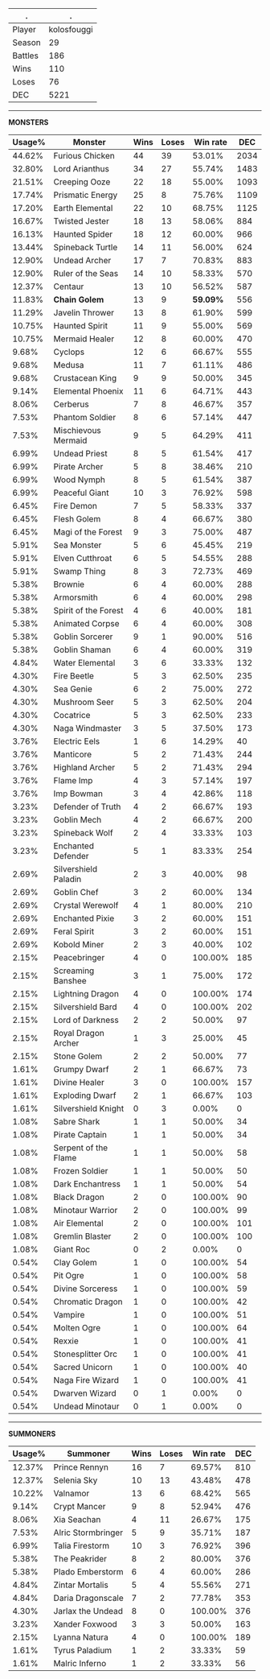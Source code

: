 .|.
|-|-
Player|kolosfouggi
Season|29
Battles|186
Wins|110
Loses|76
DEC|5221

---
**MONSTERS**

Usage%|Monster|Wins|Loses|Win rate|DEC|
-|-|-|-|-|-|
44.62%|Furious Chicken|44|39|53.01%|2034|
32.80%|Lord Arianthus|34|27|55.74%|1483|
21.51%|Creeping Ooze|22|18|55.00%|1093|
17.74%|Prismatic Energy|25|8|75.76%|1109|
17.20%|Earth Elemental|22|10|68.75%|1125|
16.67%|Twisted Jester|18|13|58.06%|884|
16.13%|Haunted Spider|18|12|60.00%|966|
13.44%|Spineback Turtle|14|11|56.00%|624|
12.90%|Undead Archer|17|7|70.83%|883|
12.90%|Ruler of the Seas|14|10|58.33%|570|
12.37%|Centaur|13|10|56.52%|587|
11.83%|**Chain Golem**|13|9|**59.09%**|556|
11.29%|Javelin Thrower|13|8|61.90%|599|
10.75%|Haunted Spirit|11|9|55.00%|569|
10.75%|Mermaid Healer|12|8|60.00%|470|
9.68%|Cyclops|12|6|66.67%|555|
9.68%|Medusa|11|7|61.11%|486|
9.68%|Crustacean King|9|9|50.00%|345|
9.14%|Elemental Phoenix|11|6|64.71%|443|
8.06%|Cerberus|7|8|46.67%|357|
7.53%|Phantom Soldier|8|6|57.14%|447|
7.53%|Mischievous Mermaid|9|5|64.29%|411|
6.99%|Undead Priest|8|5|61.54%|417|
6.99%|Pirate Archer|5|8|38.46%|210|
6.99%|Wood Nymph|8|5|61.54%|387|
6.99%|Peaceful Giant|10|3|76.92%|598|
6.45%|Fire Demon|7|5|58.33%|337|
6.45%|Flesh Golem|8|4|66.67%|380|
6.45%|Magi of the Forest|9|3|75.00%|487|
5.91%|Sea Monster|5|6|45.45%|219|
5.91%|Elven Cutthroat|6|5|54.55%|288|
5.91%|Swamp Thing|8|3|72.73%|469|
5.38%|Brownie|6|4|60.00%|288|
5.38%|Armorsmith|6|4|60.00%|298|
5.38%|Spirit of the Forest|4|6|40.00%|181|
5.38%|Animated Corpse|6|4|60.00%|308|
5.38%|Goblin Sorcerer|9|1|90.00%|516|
5.38%|Goblin Shaman|6|4|60.00%|319|
4.84%|Water Elemental|3|6|33.33%|132|
4.30%|Fire Beetle|5|3|62.50%|235|
4.30%|Sea Genie|6|2|75.00%|272|
4.30%|Mushroom Seer|5|3|62.50%|204|
4.30%|Cocatrice|5|3|62.50%|233|
4.30%|Naga Windmaster|3|5|37.50%|173|
3.76%|Electric Eels|1|6|14.29%|40|
3.76%|Manticore|5|2|71.43%|244|
3.76%|Highland Archer|5|2|71.43%|294|
3.76%|Flame Imp|4|3|57.14%|197|
3.76%|Imp Bowman|3|4|42.86%|118|
3.23%|Defender of Truth|4|2|66.67%|193|
3.23%|Goblin Mech|4|2|66.67%|200|
3.23%|Spineback Wolf|2|4|33.33%|103|
3.23%|Enchanted Defender|5|1|83.33%|254|
2.69%|Silvershield Paladin|2|3|40.00%|98|
2.69%|Goblin Chef|3|2|60.00%|134|
2.69%|Crystal Werewolf|4|1|80.00%|210|
2.69%|Enchanted Pixie|3|2|60.00%|151|
2.69%|Feral Spirit|3|2|60.00%|151|
2.69%|Kobold Miner|2|3|40.00%|102|
2.15%|Peacebringer|4|0|100.00%|185|
2.15%|Screaming Banshee|3|1|75.00%|172|
2.15%|Lightning Dragon|4|0|100.00%|174|
2.15%|Silvershield Bard|4|0|100.00%|202|
2.15%|Lord of Darkness|2|2|50.00%|97|
2.15%|Royal Dragon Archer|1|3|25.00%|45|
2.15%|Stone Golem|2|2|50.00%|77|
1.61%|Grumpy Dwarf|2|1|66.67%|73|
1.61%|Divine Healer|3|0|100.00%|157|
1.61%|Exploding Dwarf|2|1|66.67%|103|
1.61%|Silvershield Knight|0|3|0.00%|0|
1.08%|Sabre Shark|1|1|50.00%|34|
1.08%|Pirate Captain|1|1|50.00%|34|
1.08%|Serpent of the Flame|1|1|50.00%|58|
1.08%|Frozen Soldier|1|1|50.00%|50|
1.08%|Dark Enchantress|1|1|50.00%|54|
1.08%|Black Dragon|2|0|100.00%|90|
1.08%|Minotaur Warrior|2|0|100.00%|99|
1.08%|Air Elemental|2|0|100.00%|101|
1.08%|Gremlin Blaster|2|0|100.00%|100|
1.08%|Giant Roc|0|2|0.00%|0|
0.54%|Clay Golem|1|0|100.00%|54|
0.54%|Pit Ogre|1|0|100.00%|58|
0.54%|Divine Sorceress|1|0|100.00%|59|
0.54%|Chromatic Dragon|1|0|100.00%|42|
0.54%|Vampire|1|0|100.00%|51|
0.54%|Molten Ogre|1|0|100.00%|64|
0.54%|Rexxie|1|0|100.00%|41|
0.54%|Stonesplitter Orc|1|0|100.00%|41|
0.54%|Sacred Unicorn|1|0|100.00%|40|
0.54%|Naga Fire Wizard|1|0|100.00%|41|
0.54%|Dwarven Wizard|0|1|0.00%|0|
0.54%|Undead Minotaur|0|1|0.00%|0|

---
**SUMMONERS**

Usage%|Summoner|Wins|Loses|Win rate|DEC|
-|-|-|-|-|-|
12.37%|Prince Rennyn|16|7|69.57%|810|
12.37%|Selenia Sky|10|13|43.48%|478|
10.22%|Valnamor|13|6|68.42%|565|
9.14%|Crypt Mancer|9|8|52.94%|476|
8.06%|Xia Seachan|4|11|26.67%|175|
7.53%|Alric Stormbringer|5|9|35.71%|187|
6.99%|Talia Firestorm|10|3|76.92%|396|
5.38%|The Peakrider|8|2|80.00%|376|
5.38%|Plado Emberstorm|6|4|60.00%|286|
4.84%|Zintar Mortalis|5|4|55.56%|271|
4.84%|Daria Dragonscale|7|2|77.78%|353|
4.30%|Jarlax the Undead|8|0|100.00%|376|
3.23%|Xander Foxwood|3|3|50.00%|163|
2.15%|Lyanna Natura|4|0|100.00%|189|
1.61%|Tyrus Paladium|1|2|33.33%|59|
1.61%|Malric Inferno|1|2|33.33%|56|
